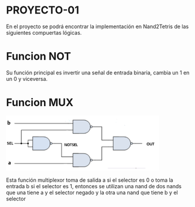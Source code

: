# PROYECTO-01
En el proyecto se podrá encontrar la implementación en Nand2Tetris de las siguientes compuertas lógicas.
<h1>Funcion NOT</h1>
<p>Su función principal es invertir una señal de entrada binaria, cambia un 1 en un 0 y viceversa.</p>
<h1>Funcion MUX</h1>
<img style="height:150px" src="./diagramas/MUX.png">
<p>Esta función multiplexor toma de salida a si el selector es 0 o  toma la entrada b si el selector es 1,
  entonces se utilizan una nand de dos nands que una tiene a y el selector negado y la otra una nand que
  tiene b y el selector
</p>
